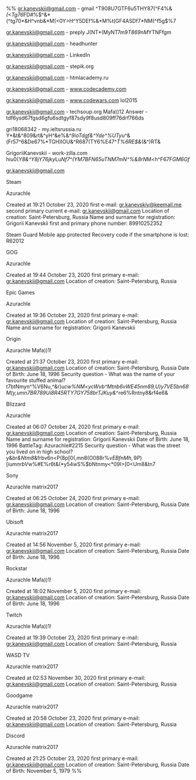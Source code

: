 
%%
gr.kanevskii@gmail.com - gmail
^T908U7GTF6u5THY87(^F4%&*(<Tg76*FD#%$^&*(^tg70*&H^vnb&*M(<0Y>H^Y5DEf%&*M%t(GF4ASDf7*NM(^f5g$%7

gr.kanevskii@gmail.com - preply
J(NT*(MyNT7m9*T869nM*YTNFfgm

gr.kanevskii@gmail.com - headhunter


gr.kanevskii@gmail.com - LinkedIn

gr.kanevskii@gmail.com - stepik.org

gr.kanevskii@gmail.com - htmlacademy.ru

gr.kanevskii@gmail.com - www.codecademy.com

gr.kanevskii@gmail.com - www.codewars.com
lol2015

gr.kanevskii@gmail.com - techsoup.org
Mafa))12
Answer - tdf6ysd67fgsd6gfu6sdtgyf87sdy9f8usd809ff76drf766ds

gri18068342 - my.ieltsrussia.ru
Y*&t&^809&rt&^yH^&e%&^*9ioTdgf&^Yde^%UTyu*^&(Fr57^6&De67%*TGH)IOU&^R687(TY6%E47^*T%6RE$&*(&^)RT&

GrigoriiKanevskii - work-zilla.com
hiu0(*Y8&^Y8jY76jky*Lu*Nf7^(YM7BFN65uTNM7mN^%&8rN*M<h^F67F*GM6Gf*






gr.kanevskii@gmail.com





Steam

Azurachle

Created at 19:21 October 23, 2020
first e-mail: gr.kanevskiy@keemail.me
second primary current e-mail: gr.kanevskii@gmail.com
Location of creation: Saint-Petersburg, Russia
Name and surname for registration:
Grigorii Kanevskii
first and primary phone number: 89910252352

Steam Guard Mobile app protected
Recovery code if the smartphone is lost: R62012




GOG

Azurachle

Created at 19:44 October 23, 2020
first primary e-mail: gr.kanevskii@gmail.com
Location of creation: Saint-Petersburg, Russia







Epic Games

Azurachle

Created at 19:36 October 23, 2020
first primary e-mail: gr.kanevskii@gmail.com
Location of creation: Saint-Petersburg, Russia
Name and surname for registration:
Grigorii Kanevskii





Origin

Azurachle
Mafa))1!

Created at 21:37 October 23, 2020
first primary e-mail: gr.kanevskii@gmail.com
Location of creation: Saint-Petersburg, Russia
Date of Birth: June 18, 1996
Security question - What was the name of your favourite stuffed animal?
t7btNmyn^%V6Nu,^&r)*ucw%NM<ycWvb^Mtnb6vWE45nm89,U)y7VE5bn68M(y,umn7BR789Ui8R45RTY7GY758brTJKuy&*^re6%Rntny8&rf4e6&




Blizzard

Azurachle

Created at 06:07 October 24, 2020
first primary e-mail: gr.kanevskii@gmail.com
Location of creation: Saint-Petersburg, Russia
Name and surname for registration:
Grigorii Kanevskii
Date of Birth: June 18, 1996
BattleTag: Azurachle#2215
Security question - What was the street you lived on in high school?
y&*br&Ntm8*&frbv6n<P(8p[0(,mn8(O088r%$vEBfnMh,9P)[iumnrbV$w%#E%r6t&(*y54wS%$bNtnmy<*09I>[0<Um8&tn7




Sony

Azurachle
matrix2017

Created at 06:25 October 24, 2020
first primary e-mail: gr.kanevskii@gmail.com
Location of creation: Saint-Petersburg, Russia
Date of Birth: June 18, 1996




Ubisoft

Azurachle
matrix2017

Created at 14:56 November 5, 2020
first primary e-mail: gr.kanevskii@gmail.com
Location of creation: Saint-Petersburg, Russia
Date of Birth: June 18, 1996




Rockstar

Azurachle
Mafa))1!

Created at 18:02 November 5, 2020
first primary e-mail: gr.kanevskii@gmail.com
Location of creation: Saint-Petersburg, Russia
Date of Birth: June 18, 1996




Twitch

Azurachle
Mafa))1!

Created at 19:39 October 23, 2020
first primary e-mail: gr.kanevskii@gmail.com
Location of creation: Saint-Petersburg, Russia







WASD TV

Azurachle
matrix2017

Created at 02:53 November 30, 2020
first primary e-mail: gr.kanevskii@gmail.com
Location of creation: Saint-Petersburg, Russia







Goodgame

Azurachle
matrix2017

Created at 20:58 October 23, 2020
first primary e-mail: gr.kanevskii@gmail.com
Location of creation: Saint-Petersburg, Russia






Discord

Azurachle
matrix2017

Created at 21:25 October 23, 2020
first primary e-mail: gr.kanevskii@gmail.com
Location of creation: Saint-Petersburg, Russia
Date of Birth: November 5, 1979
%%